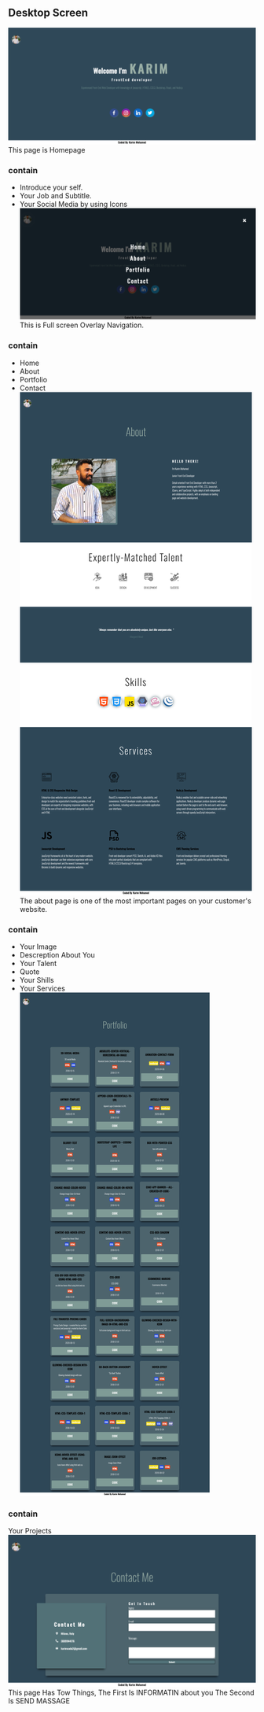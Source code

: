 ## Desktop Screen
![Home Page](/Desktop/React-App1.png)
This page is Homepage
### contain
* Introduce your self.
* Your Job and Subtitle.
* Your Social Media by using Icons 
![Full screen Overlay Navigation](/Desktop/React-App2.png)
This is Full screen Overlay Navigation.
### contain
* Home
* About
* Portfolio
* Contact
![About Page](/Desktop/React-App3.png)
The about page is one of the most important pages on your customer's website.
### contain
* Your Image
* Descreption About You
* Your Talent
* Quote
* Your Shills
* Your Services
![Portfolio Page](/Desktop/React-App4.png)
### contain
Your Projects
![Contact Page](/Desktop/React-App5.png)
This page Has Tow Things, The First Is INFORMATIN about you The Second Is SEND MASSAGE
